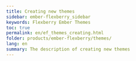```yaml
---
title: Creating new themes
sidebar: ember-flexberry_sidebar
keywords: Flexberry Ember Themes
toc: true
permalink: en/ef_themes_creating.html
folder: products/ember-flexberry/themes/
lang: en
summary: The description of creating new themes
---
```

